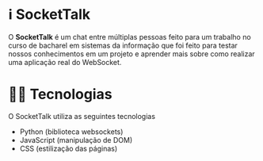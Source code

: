 # ℹ️ SocketTalk
O **SocketTalk** é um chat entre múltiplas pessoas feito para um trabalho no curso de bacharel em sistemas da informação que foi feito para testar nossos conhecimentos em um projeto e aprender mais sobre como realizar uma aplicação real do WebSocket.

# 👨‍💻 Tecnologias
O SocketTalk utiliza as seguintes tecnologias
- Python (biblioteca websockets)
- JavaScript (manipulação de DOM)
- CSS (estilização das páginas)
